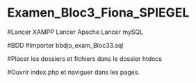 # Examen_Bloc3_Fiona_SPIEGEL

#Lancer XAMPP
  Lancer Apache
  Lancer mySQL

#BDD
#Importer bbdjo_exam_Bloc33.sql

#Placer les dossiers et fichiers dans le dossier htdocs

#Ouvrir index.php et naviguer dans les pages.


